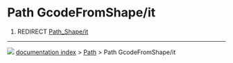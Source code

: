 # Path GcodeFromShape/it
1.  REDIRECT [Path_Shape/it](Path_Shape/it.md)



---
![](images/Button_right.svg) [documentation index](../README.md) > [Path](Path_Workbench.md) > Path GcodeFromShape/it
